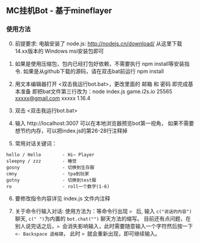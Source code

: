 ## MC挂机Bot - 基于mineflayer


### 使用方法

0. 前提要求: 电脑安装了 node.js: http://nodejs.cn/download/
   从这里下载14.xx版本的 Windows msi安装包即可
   
1. 如果是使用压缩包，包内已经打包好依赖，不需要执行 npm install等安装指令.
   如果是从github下载的源码，请在双击bat前运行 npm install

2. 用文本编辑器打开 <双击我运行bot.bat>，更改里面的 邮箱 和 密码 即完成基本准备
   即把bat文件第三行改为：node index.js game.i2s.io 25565 xxxxx@gmail.com xxxxx 1.16.4

3. 双击 <双击我运行bot.bat>

4. 输入 http://localhost:3007 可以在本地浏览器预览bot第一视角，
   如果不需要想节约内存，可以把index.js的第26-28行注释掉
   
5. 常用对话关键词：
```
hello / Hello        - Hi~ Player
sleepny / zzz        - 睡觉
gosny                - 切换到生存服
cmny                 - tpa到玩家
gotny                - 切换到test服
ro                   - roll一个数字(1-6)
```

6. 要修改指令内容详见 index.js 文件内注释

7. 关于命令行输入对话:
   使用方法为：等命令行出现 `> ` 后, 输入 `c("说话的内容")` 聊天, `c(" ")`为内置的 `bot.chat("")` 聊天方法的缩写。
   目前还有点问题，在别人说完话之后，`> `会消失影响输入，此时需要随意输入一个字符然后按一下 `<- Backspace 退格键`，
   此时 `> `就会重新出现，即可继续输入。